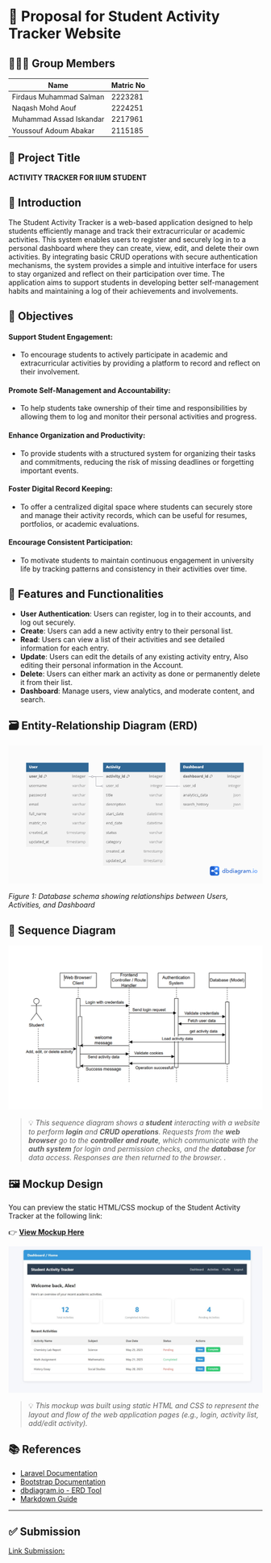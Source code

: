 # 📄  Proposal for Student Activity Tracker Website

## 🧑‍🤝‍🧑 Group Members
| Name                     | Matric No   |
|--------------------------|-------------|
| Firdaus Muhammad Salman  | 2223281     |
| Naqash Mohd Aouf         | 2224251     |
| Muhammad Assad Iskandar  | 2217961     |
| Youssouf Adoum Abakar    | 2115185     |

## 📌 Project Title
**ACTIVITY TRACKER FOR IIUM STUDENT**


## 📝 Introduction

The Student Activity Tracker is a web-based application designed to help students efficiently manage and track their extracurricular or academic activities. This system enables users to register and securely log in to a personal dashboard where they can create, view, edit, and delete their own activities. By integrating basic CRUD operations with secure authentication mechanisms, the system provides a simple and intuitive interface for users to stay organized and reflect on their participation over time. The application aims to support students in developing better self-management habits and maintaining a log of their achievements and involvements.


## 🎯 Objectives

 #### Support Student Engagement:
- To encourage students to actively participate in academic and extracurricular activities by providing a platform to record and reflect on their involvement.
 #### Promote Self-Management and Accountability:
- To help students take ownership of their time and responsibilities by allowing them to log and monitor their personal activities and progress.
 #### Enhance Organization and Productivity:
-  To provide students with a structured system for organizing their tasks and commitments, reducing the risk of missing deadlines or forgetting important events.
 #### Foster Digital Record Keeping:
- To offer a centralized digital space where students can securely store and manage their activity records, which can be useful for resumes, portfolios, or academic evaluations.
 #### Encourage Consistent Participation:
- To motivate students to maintain continuous engagement in university life by tracking patterns and consistency in their activities over time.


## 🔧 Features and Functionalities

- **User Authentication**: Users can register, log in to their accounts, and log out securely.
- **Create**: Users can add a new activity entry to their personal list.
- **Read**: Users can view a list of their activities and see detailed information for each entry.
- **Update**: Users can edit the details of any existing activity entry, Also editing their personal information in the Account.
- **Delete**: Users can either mark an activity as done or permanently delete it from their list.
- **Dashboard**: Manage users, view analytics, and moderate content, and search.


## 🗃️ Entity-Relationship Diagram (ERD)

![Activity Tracker ERD](./erd-diagram.png)

*Figure 1: Database schema showing relationships between Users, Activities, and Dashboard*


## 🔁 Sequence Diagram

![Sequence Diagram](./seq-diagram.png)

> 💡 _This sequence diagram shows a **student** interacting with a website to perform **login** and **CRUD operations**. Requests from the **web browser** go to the **controller and route**, which communicate with the **auth system** for login and permission checks, and the **database** for data access. Responses are then returned to the browser.
._


## 🖼️ Mockup Design

You can preview the static HTML/CSS mockup of the Student Activity Tracker at the following link:

👉 [**View Mockup Here**](https://salmanfrds.github.io/SAT_Mockup/)

![Sequence Diagram](./mockup.jpg)

> 💡 _This mockup was built using static HTML and CSS to represent the layout and flow of the web application pages (e.g., login, activity list, add/edit activity)._


## 📚 References

- [Laravel Documentation](https://laravel.com/docs)
- [Bootstrap Documentation](https://getbootstrap.com/)
- [dbdiagram.io - ERD Tool](https://dbdiagram.io/)
- [Markdown Guide](https://www.markdownguide.org/)

---

## ✅ Submission

[Link Submission:](https://github.com/salmanfrds/Web-App-Project)
